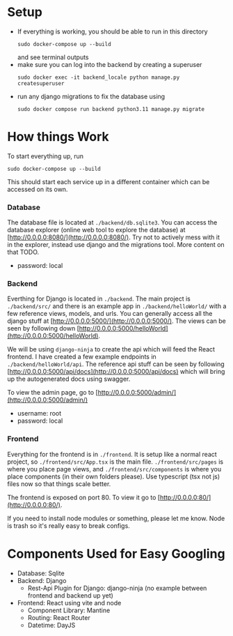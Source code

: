 # Setup
- If everything is working, you should be able to run in this directory
    ```
    sudo docker-compose up --build
    ```
    and see terminal outputs
- make sure you can log into the backend by creating a superuser
    ```
    sudo docker exec -it backend_locale python manage.py createsuperuser
    ```
- run any django migrations to fix the database using
    ```
    sudo docker compose run backend python3.11 manage.py migrate
    ```


# How things Work
To start everything up, run
```
sudo docker-compose up --build
```
This should start each service up in a different container which can be accessed on its own.

### Database
The database file is located at `./backend/db.sqlite3`. You can access the database explorer (online web tool to explore the database) at [http://0.0.0.0:8080/](http://0.0.0.0:8080/). Try not to actively mess with it in the explorer, instead use django and the migrations tool. More content on that TODO.
- password: local

### Backend
Everthing for Django is located in `./backend`. The main project is `./backend/src/` and there is an example app in `./backend/helloWorld/` with a few reference views, models, and urls. You can generally access all the django stuff at [http://0.0.0.0:5000/](http://0.0.0.0:5000/). The views can be seen by following down [http://0.0.0.0:5000/helloWorld](http://0.0.0.0:5000/helloWorld).

We will be using `django-ninja` to create the api which will feed the React frontend. I have created a few example endpoints in `./backend/helloWorld/api`. The reference api stuff can be seen by following [http://0.0.0.0:5000/api/docs](http://0.0.0.0:5000/api/docs) which will bring up the autogenerated docs using swagger.

To view the admin page, go to [http://0.0.0.0:5000/admin/](http://0.0.0.0:5000/admin/)
- username: root
- password: local

### Frontend
Everything for the frontend is in `./frontend`. It is setup like a normal react project, so `./frontend/src/App.tsx` is the main file. `./frontend/src/pages` is where you place page views, and `./frontend/src/components` is where you place components (in their own folders please). Use typescript (tsx not js) files now so that things scale better.

The frontend is exposed on port 80. To view it go to [http://0.0.0.0:80/](http://0.0.0.0:80/).

If you need to install node modules or something, please let me know. Node is trash so it's really easy to break configs.

# Components Used for Easy Googling
- Database: Sqlite
- Backend: Django
    - Rest-Api Plugin for Django: django-ninja (no example between frontend and backend up yet)
- Frontend: React using vite and node
    - Component Library: Mantine
    - Routing: React Router
    - Datetime: DayJS

